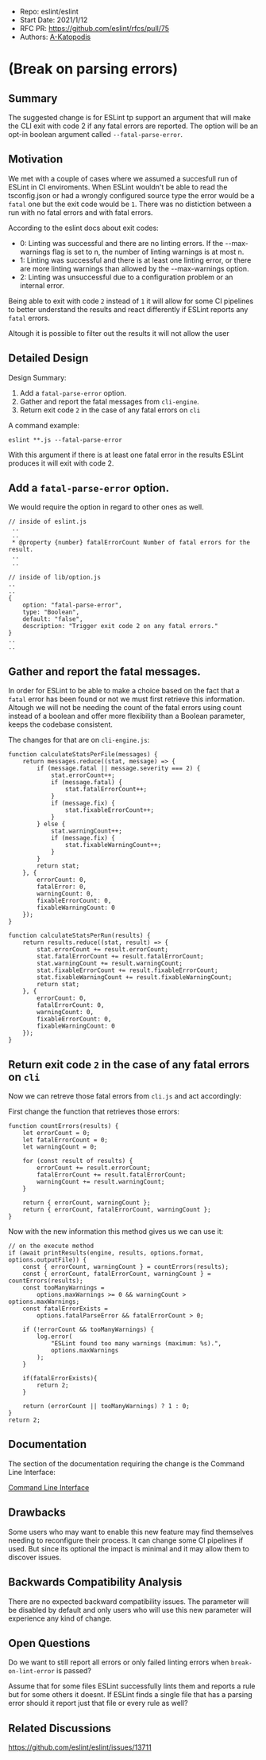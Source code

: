 - Repo: eslint/eslint
- Start Date: 2021/1/12
- RFC PR: https://github.com/eslint/rfcs/pull/75
- Authors: [A-Katopodis](https://github.com/A-Katopodis)

# (Break on parsing errors)

## Summary

The suggested change is for ESLint tp support an argument that will make the CLI exit with code 2 if any fatal errors are reported. The option will be an opt-in boolean argument called `--fatal-parse-error`.

## Motivation

We met with a couple of cases where we assumed a succesfull run of ESLint in CI enviroments. When ESLint wouldn't be able to read the tsconfig.json or had a wrongly configured source type the error would be a `fatal` one but the exit code would be `1`. There was no distiction between a run with no fatal errors and with fatal errors.

According to the eslint docs about exit codes:

- 0: Linting was successful and there are no linting errors. If the --max-warnings flag is set to n, the number of linting warnings is at most n.
- 1: Linting was successful and there is at least one linting error, or there are more linting warnings than allowed by the --max-warnings option.
- 2: Linting was unsuccessful due to a configuration problem or an internal error.

Being able to exit with code `2` instead of `1` it will allow for some CI pipelines to better understand the results and react differently if ESLint reports any `fatal` errors. 

Altough it is possible to filter out the results it will not allow the user 

## Detailed Design

Design Summary:

1. Add a `fatal-parse-error` option.
2. Gather and report the fatal messages from `cli-engine`.
3. Return exit code `2` in the case of any fatal errors on `cli`

A command example:

`eslint **.js --fatal-parse-error`

With this argument if there is at least one fatal error in the results ESLint produces it will exit with code 2.

## Add a `fatal-parse-error` option.
We would require the option in regard to other ones as well.
```
// inside of eslint.js
 ..
 ..
 * @property {number} fatalErrorCount Number of fatal errors for the result.
 ..
 ..
```
```
// inside of lib/option.js
..
..
{
    option: "fatal-parse-error",
    type: "Boolean",
    default: "false",
    description: "Trigger exit code 2 on any fatal errors."
}
..
..
```
## Gather and report the fatal messages.

In order for ESLint to be able to make a choice based on the fact that a `fatal` error has been found or not we must first retrieve this information. Altough we will not be needing the count of the fatal errors using count instead of a boolean and offer more flexibility than a Boolean parameter, keeps the codebase consistent.

The changes for that are on `cli-engine.js`:
```
function calculateStatsPerFile(messages) {
    return messages.reduce((stat, message) => {
        if (message.fatal || message.severity === 2) {
            stat.errorCount++;
            if (message.fatal) {
                stat.fatalErrorCount++;
            }
            if (message.fix) {
                stat.fixableErrorCount++;
            }
        } else {
            stat.warningCount++;
            if (message.fix) {
                stat.fixableWarningCount++;
            }
        }
        return stat;
    }, {
        errorCount: 0,
        fatalError: 0,
        warningCount: 0,
        fixableErrorCount: 0,
        fixableWarningCount: 0
    });
}
```
```
function calculateStatsPerRun(results) {
    return results.reduce((stat, result) => {
        stat.errorCount += result.errorCount;
        stat.fatalErrorCount += result.fatalErrorCount;
        stat.warningCount += result.warningCount;
        stat.fixableErrorCount += result.fixableErrorCount;
        stat.fixableWarningCount += result.fixableWarningCount;
        return stat;
    }, {
        errorCount: 0,
        fatalErrorCount: 0,
        warningCount: 0,
        fixableErrorCount: 0,
        fixableWarningCount: 0
    });
}
```

## Return exit code `2` in the case of any fatal errors on `cli`

Now we can retreve those fatal errors from `cli.js` and act accordingly:

First change the function that retrieves those errors:
```
function countErrors(results) {
    let errorCount = 0;
    let fatalErrorCount = 0;
    let warningCount = 0;

    for (const result of results) {
        errorCount += result.errorCount;
        fatalErrorCount += result.fatalErrorCount;
        warningCount += result.warningCount;
    }

    return { errorCount, warningCount };
    return { errorCount, fatalErrorCount, warningCount };
}
```

Now with the new information this method gives us we can use it:
```
// on the execute method
if (await printResults(engine, results, options.format, options.outputFile)) {
    const { errorCount, warningCount } = countErrors(results);
    const { errorCount, fatalErrorCount, warningCount } = countErrors(results);
    const tooManyWarnings =
        options.maxWarnings >= 0 && warningCount > options.maxWarnings;
    const fatalErrorExists =
        options.fatalParseError && fatalErrorCount > 0;

    if (!errorCount && tooManyWarnings) {
        log.error(
            "ESLint found too many warnings (maximum: %s).",
            options.maxWarnings
        );
    }

    if(fatalErrorExists){
        return 2;
    }

    return (errorCount || tooManyWarnings) ? 1 : 0;
}
return 2;
```

## Documentation
The section of the documentation requiring the change is the Command Line Interface:

[Command Line Interface](https://eslint.org/docs/user-guide/command-line-interface)


## Drawbacks
Some users who may want to enable this new feature may find themselves needing to reconfigure their process. It can change some CI pipelines if used. But since its optional the impact is minimal and it may allow them to discover issues.


## Backwards Compatibility Analysis
There are no expected backward compatibility issues. The parameter will be disabled by default and only users who will use this new parameter will experience any kind of change.


## Open Questions
Do we want to still report all errors or only failed linting errors when `break-on-lint-error` is passed?

Assume that for some files ESLint successfully lints them and reports a rule but for some others it doesnt.
If ESLint finds a single file that has a parsing error should it report just that file or every rule as 
well?

## Related Discussions
https://github.com/eslint/eslint/issues/13711
